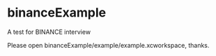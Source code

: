 # binanceExample
A test for BINANCE interview

Please open binanceExample/example/example.xcworkspace, thanks.
